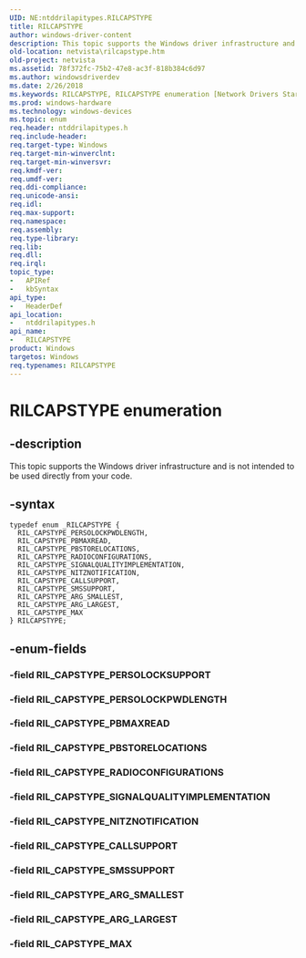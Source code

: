 ```yaml
---
UID: NE:ntddrilapitypes.RILCAPSTYPE
title: RILCAPSTYPE
author: windows-driver-content
description: This topic supports the Windows driver infrastructure and is not intended to be used directly from your code.
old-location: netvista\rilcapstype.htm
old-project: netvista
ms.assetid: 78f372fc-75b2-47e8-ac3f-818b384c6d97
ms.author: windowsdriverdev
ms.date: 2/26/2018
ms.keywords: RILCAPSTYPE, RILCAPSTYPE enumeration [Network Drivers Starting with Windows Vista], RIL_CAPSTYPE_ARG_LARGEST, RIL_CAPSTYPE_ARG_SMALLEST, RIL_CAPSTYPE_CALLSUPPORT, RIL_CAPSTYPE_MAX, RIL_CAPSTYPE_NITZNOTIFICATION, RIL_CAPSTYPE_PBMAXREAD, RIL_CAPSTYPE_PBSTORELOCATIONS, RIL_CAPSTYPE_PERSOLOCKPWDLENGTH, RIL_CAPSTYPE_RADIOCONFIGURATIONS, RIL_CAPSTYPE_SIGNALQUALITYIMPLEMENTATION, RIL_CAPSTYPE_SMSSUPPORT, netvista.rilcapstype, ntddrilapitypes/RILCAPSTYPE, ntddrilapitypes/RIL_CAPSTYPE_ARG_LARGEST, ntddrilapitypes/RIL_CAPSTYPE_ARG_SMALLEST, ntddrilapitypes/RIL_CAPSTYPE_CALLSUPPORT, ntddrilapitypes/RIL_CAPSTYPE_MAX, ntddrilapitypes/RIL_CAPSTYPE_NITZNOTIFICATION, ntddrilapitypes/RIL_CAPSTYPE_PBMAXREAD, ntddrilapitypes/RIL_CAPSTYPE_PBSTORELOCATIONS, ntddrilapitypes/RIL_CAPSTYPE_PERSOLOCKPWDLENGTH, ntddrilapitypes/RIL_CAPSTYPE_RADIOCONFIGURATIONS, ntddrilapitypes/RIL_CAPSTYPE_SIGNALQUALITYIMPLEMENTATION, ntddrilapitypes/RIL_CAPSTYPE_SMSSUPPORT
ms.prod: windows-hardware
ms.technology: windows-devices
ms.topic: enum
req.header: ntddrilapitypes.h
req.include-header: 
req.target-type: Windows
req.target-min-winverclnt: 
req.target-min-winversvr: 
req.kmdf-ver: 
req.umdf-ver: 
req.ddi-compliance: 
req.unicode-ansi: 
req.idl: 
req.max-support: 
req.namespace: 
req.assembly: 
req.type-library: 
req.lib: 
req.dll: 
req.irql: 
topic_type:
-	APIRef
-	kbSyntax
api_type:
-	HeaderDef
api_location:
-	ntddrilapitypes.h
api_name:
-	RILCAPSTYPE
product: Windows
targetos: Windows
req.typenames: RILCAPSTYPE
---
```


# RILCAPSTYPE enumeration


## -description


This topic supports the Windows driver infrastructure and is not intended to be used directly from your code.


## -syntax


````
typedef enum _RILCAPSTYPE { 
  RIL_CAPSTYPE_PERSOLOCKPWDLENGTH,
  RIL_CAPSTYPE_PBMAXREAD,
  RIL_CAPSTYPE_PBSTORELOCATIONS,
  RIL_CAPSTYPE_RADIOCONFIGURATIONS,
  RIL_CAPSTYPE_SIGNALQUALITYIMPLEMENTATION,
  RIL_CAPSTYPE_NITZNOTIFICATION,
  RIL_CAPSTYPE_CALLSUPPORT,
  RIL_CAPSTYPE_SMSSUPPORT,
  RIL_CAPSTYPE_ARG_SMALLEST,
  RIL_CAPSTYPE_ARG_LARGEST,
  RIL_CAPSTYPE_MAX
} RILCAPSTYPE;
````


## -enum-fields




### -field RIL_CAPSTYPE_PERSOLOCKSUPPORT


### -field RIL_CAPSTYPE_PERSOLOCKPWDLENGTH


### -field RIL_CAPSTYPE_PBMAXREAD


### -field RIL_CAPSTYPE_PBSTORELOCATIONS


### -field RIL_CAPSTYPE_RADIOCONFIGURATIONS


### -field RIL_CAPSTYPE_SIGNALQUALITYIMPLEMENTATION


### -field RIL_CAPSTYPE_NITZNOTIFICATION


### -field RIL_CAPSTYPE_CALLSUPPORT


### -field RIL_CAPSTYPE_SMSSUPPORT


### -field RIL_CAPSTYPE_ARG_SMALLEST


### -field RIL_CAPSTYPE_ARG_LARGEST


### -field RIL_CAPSTYPE_MAX

